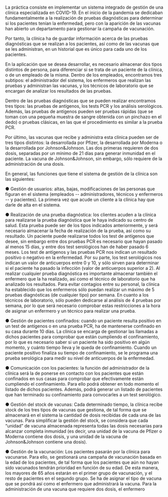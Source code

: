 La práctica consiste en implementar un sistema integrado de gestión de una clínica
especializada en COVID-19. En el inicio de la pandemia se dedicaban fundamentalmente a
la realización de pruebas diagnósticas para determinar si los pacientes tenían la
enfermedad, pero con la aparición de las vacunas han abierto un departamento para
gestionar la campaña de vacunación.


Por tanto, la clínica ha de guardar información acerca de las pruebas diagnósticas que se
realizan a los pacientes, así como de las vacunas que se les administran, en un historial que
es único para cada uno de los pacientes.


En la aplicación que se desea desarrollar, es necesario almacenar dos tipos distintos de
persona, para diferenciar si se trata de un paciente de la clínica, o de un empleado de la
misma. Dentro de los empleados, encontramos tres subtipos: el administrador del sistema,
los enfermeros que realizan las pruebas y administran las vacunas, y los técnicos de
laboratorio que se encargan de analizar los resultados de las pruebas.


Dentro de las pruebas diagnósticas que se pueden realizar encontramos tres tipos: las
pruebas de antígenos, los tests PCR y los análisis serológicos. Además, las pruebas de
antígenos pueden ser pruebas rápidas (que se toman con una pequeña muestra de sangre
obtenida con un pinchazo en el dedo) o pruebas clásicas, en las que el procedimiento es
similar a la prueba PCR.


Por último, las vacunas que recibe y administra esta clínica pueden ser de tres tipos
distintos: la desarrollada por Pfizer, la desarrollada por Moderna o la desarrollada por
Johnson&Johnson. Las dos primeras requieren de dos dosis, separadas por un mínimo de
21 días para generar inmunidad en el paciente. La vacuna de Johnson&Johnson, sin
embargo, sólo requiere de la administración de una dosis.


En general, las funciones que tiene el sistema de gestión de la clínica son las siguientes:

● Gestión de usuarios: altas, bajas, modificaciones de las personas que figuran en el
sistema (empleados -- administradores, técnicos y enfermeros -- y pacientes). La
primera vez que acude un cliente a la clínica hay que darle de alta en el sistema.

● Realización de una prueba diagnóstica: los clientes acuden a la clínica para
realizarse la prueba diagnóstica que le haya indicado su centro de salud. Esta
prueba puede ser de los tipos indicados anteriormente, y será necesario almacenar
la fecha de realización de la prueba, así como su resultado. Un paciente puede
realizarse todos los test de antígenos que desee, sin embargo entre dos pruebas
PCR es necesario que hayan pasado al menos 15 días, y entre dos test serológicos
han de haber pasado 6 meses. Los test de antígenos y las pruebas PCR nos indican
un resultado positivo o negativo en la enfermedad. Por su parte, los test serológicos
nos indican un valor de anticuerpos entre 0 y 10, y sólo sirven para determinar si el
paciente ha pasado la infección (valor de anticuerpos superior a 2). Al realizar
cualquier prueba diagnóstica es importante almacenar también el enfermero que la
ha realizado, así como el técnico de laboratorio que ha analizado los resultados.
Para evitar contagios entre su personal, la clínica ha establecido que los enfermeros
sólo puedan realizar un máximo de 5 pruebas diagnósticas (de cualquier tipo) por
semana. En cuanto a los técnicos de laboratorio, sólo pueden dedicarse al análisis
de 4 pruebas por semana, por lo que será necesario comprobar estas restricciones a
la hora de asignar un enfermero y un técnico para realizar una prueba.

● Gestión de pacientes confinados: cuando un paciente resulta positivo en un test de
antígenos o en una prueba PCR, ha de mantenerse confinado en su casa durante 10
días. La clínica se encarga de gestionar las llamadas a dichos pacientes para
comprobar que están cumpliendo el confinamiento, por lo que es necesario saber si
un paciente ha sido positivo en algún momento, y cuánto tiempo lleva y le queda de
confinamiento. Cuando un paciente positivo finaliza su tiempo de confinamiento, se
le programa una prueba serológica para medir su nivel de anticuerpos de la
enfermedad.

● Comunicación con los pacientes: la función del administrador de la clínica será la de
ponerse en contacto con los pacientes que están confinados en sus casas para
comprobar que efectivamente están cumpliendo el confinamiento. Para ello podrá
obtener en todo momento el listado de dichos pacientes. Además, podrá generar un
listado de pacientes que han terminado su confinamiento para convocarles a un test
serológico.

● Gestión del stock de vacunas: Cada determinado tiempo, la clínica recibe stock de
los tres tipos de vacunas que gestiona, de tal forma que se almacenará en el
sistema la cantidad de dosis recibidas de cada una de las vacunas. Para simplificar
la gestión del stock, se considera que cada “unidad” de vacuna almacenada
representa todas las dosis necesarias para alcanzar completa inmunidad (es decir,
una unidad de la vacuna de Pfizer o Moderna contiene dos dosis, y una unidad de la
vacuna de Johnson&Johnson contiene una dosis).

● Gestión de la vacunación: Los pacientes pasarán por la clínica para vacunarse. Para
ello, se gestionará una campaña de vacunación basada en la edad de los pacientes,
de tal forma que los pacientes que aún no hayan sido vacunados tendrán prioridad
en función de su edad. De esta manera, los mayores de 65 años estarán en el
primer grupo de vacunación, y el resto de pacientes en el segundo grupo. Se ha de
asignar el tipo de vacuna que se pondrá así como el enfermero que administrará la
vacuna. Para la administración de una vacuna que requiere dos dosis, el enfermero
